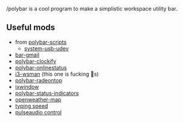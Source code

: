 /polybar is a cool program to make a simplistic workspace utility bar.

## Useful mods
- from [polybar-scripts](https://github.com/polybar/polybar-scripts)
	- [system-usb-udev](https://github.com/polybar/polybar-scripts/tree/master/polybar-scripts/system-usb-udev)
- [bar-gmail](https://github.com/crabvk/bar-gmail)
- [polybar-clockify](https://github.com/woutdp/polybar-clockify)
- [polybar-onlinestatus](https://github.com/sTiKyt/polybar-onlinestatus)
- [i3-wsman](https://github.com/i3-wsman/i3-wsman) (this one is fucking 🍌s)
- [polybar-radeontop](https://github.com/EmiliaTheGoddess/polybar-radeontop)
- [ixwindow](https://github.com/andreykaere/ixwindow)
- [polybar-status-indicators](https://github.com/xi/polybar-status-indicators) 
- [openweather-map](https://github.com/polybar/polybar-scripts/tree/master/polybar-scripts/openweathermap-fullfeatured)
- [typing speed](https://github.com/polybar/polybar-scripts/tree/master/polybar-scripts/info-hackspeed)
- [pulseaudio control](https://github.com/marioortizmanero/polybar-pulseaudio-control)
